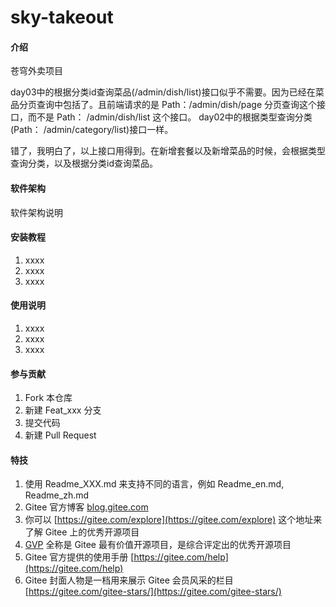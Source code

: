 # sky-takeout

#### 介绍
苍穹外卖项目     

day03中的根据分类id查询菜品(/admin/dish/list)接口似乎不需要。因为已经在菜品分页查询中包括了。且前端请求的是 Path：/admin/dish/page 分页查询这个接口，而不是 Path： /admin/dish/list 这个接口。
day02中的根据类型查询分类(Path： /admin/category/list)接口一样。

错了，我明白了，以上接口用得到。在新增套餐以及新增菜品的时候，会根据类型查询分类，以及根据分类id查询菜品。

#### 软件架构
软件架构说明


#### 安装教程

1.  xxxx
2.  xxxx
3.  xxxx

#### 使用说明

1.  xxxx
2.  xxxx
3.  xxxx

#### 参与贡献

1.  Fork 本仓库
2.  新建 Feat_xxx 分支
3.  提交代码
4.  新建 Pull Request


#### 特技

1.  使用 Readme\_XXX.md 来支持不同的语言，例如 Readme\_en.md, Readme\_zh.md
2.  Gitee 官方博客 [blog.gitee.com](https://blog.gitee.com)
3.  你可以 [https://gitee.com/explore](https://gitee.com/explore) 这个地址来了解 Gitee 上的优秀开源项目
4.  [GVP](https://gitee.com/gvp) 全称是 Gitee 最有价值开源项目，是综合评定出的优秀开源项目
5.  Gitee 官方提供的使用手册 [https://gitee.com/help](https://gitee.com/help)
6.  Gitee 封面人物是一档用来展示 Gitee 会员风采的栏目 [https://gitee.com/gitee-stars/](https://gitee.com/gitee-stars/)
